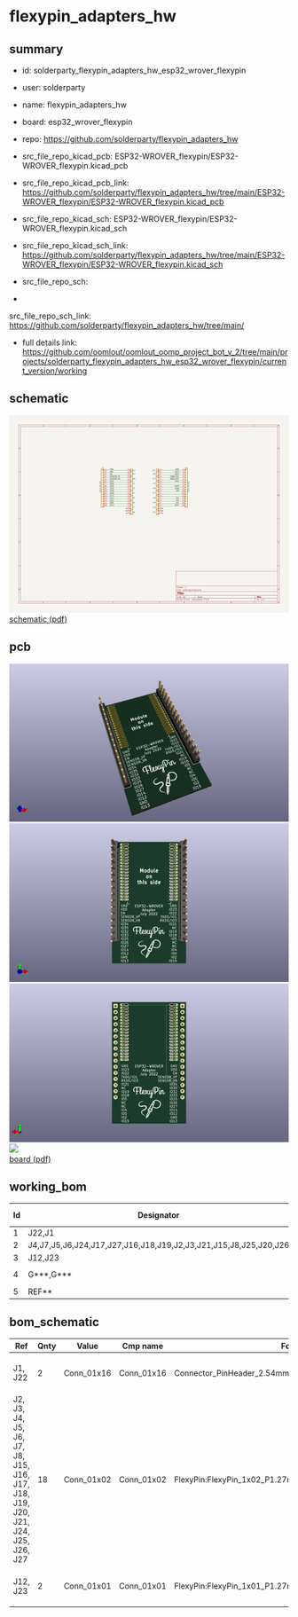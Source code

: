 # flexypin_adapters_hw
 
## summary 
* id: solderparty_flexypin_adapters_hw_esp32_wrover_flexypin
* user: solderparty
* name: flexypin_adapters_hw
* board: esp32_wrover_flexypin
* repo: https://github.com/solderparty/flexypin_adapters_hw
* src_file_repo_kicad_pcb: ESP32-WROVER_flexypin/ESP32-WROVER_flexypin.kicad_pcb
* src_file_repo_kicad_pcb_link: https://github.com/solderparty/flexypin_adapters_hw/tree/main/ESP32-WROVER_flexypin/ESP32-WROVER_flexypin.kicad_pcb
* src_file_repo_kicad_sch: ESP32-WROVER_flexypin/ESP32-WROVER_flexypin.kicad_sch
* src_file_repo_kicad_sch_link: https://github.com/solderparty/flexypin_adapters_hw/tree/main/ESP32-WROVER_flexypin/ESP32-WROVER_flexypin.kicad_sch

* src_file_repo_sch: 
*
 src_file_repo_sch_link: https://github.com/solderparty/flexypin_adapters_hw/tree/main/
* full details link: https://github.com/oomlout/oomlout_oomp_project_bot_v_2/tree/main/projects/solderparty_flexypin_adapters_hw_esp32_wrover_flexypin/current_version/working  

## schematic  
![](working_schematic_600.png)  
[schematic (pdf)](working_schematic.pdf)  

## pcb  
![](working_3d_600.png) 
![](working_3d_front_600.png)  
![](working_3d_back_600.png)  
![](working_600.png)  
[board (pdf)](working.pdf)  

## working_bom
| Id | Designator | Footprint | Quantity | Designation | Supplier and ref |  | None | 
| --- | --- | --- | --- | --- | --- | --- | --- | 
| 1 | J22,J1 | PinHeader_1x16_P2.54mm_Vertical | 2 | Conn_01x16 |  |  | [''] | 
| 2 | J4,J7,J5,J6,J24,J17,J27,J16,J18,J19,J2,J3,J21,J15,J8,J25,J20,J26 | FlexyPin_1x02_P1.27mm | 18 | Conn_01x02 |  |  | [''] | 
| 3 | J12,J23 | FlexyPin_1x01_P1.27mm | 2 | Conn_01x01 |  |  | [''] | 
| 4 | G***,G*** | SolderParty-New-Logo_10x8.5mm_SilkScreen | 2 | LOGO |  |  | [''] | 
| 5 | REF** | Fiducial_0.5mm_Mask1.5mm | 1 | Fiducial_0.5mm_Mask1.5mm |  |  | [''] | 


## bom_schematic
| Ref | Qnty | Value | Cmp name | Footprint | Description | Vendor | DNP | 
| --- | --- | --- | --- | --- | --- | --- | --- | 
| J1, J22 | 2 | Conn_01x16 | Conn_01x16 | Connector_PinHeader_2.54mm:PinHeader_1x16_P2.54mm_Vertical | Generic connector, single row, 01x16, script generated (kicad-library-utils/schlib/autogen/connector/) |  |  | 
| J2, J3, J4, J5, J6, J7, J8, J15, J16, J17, J18, J19, J20, J21, J24, J25, J26, J27 | 18 | Conn_01x02 | Conn_01x02 | FlexyPin:FlexyPin_1x02_P1.27mm | Generic connector, single row, 01x02, script generated (kicad-library-utils/schlib/autogen/connector/) |  |  | 
| J12, J23 | 2 | Conn_01x01 | Conn_01x01 | FlexyPin:FlexyPin_1x01_P1.27mm | Generic connector, single row, 01x01, script generated (kicad-library-utils/schlib/autogen/connector/) |  |  | 



